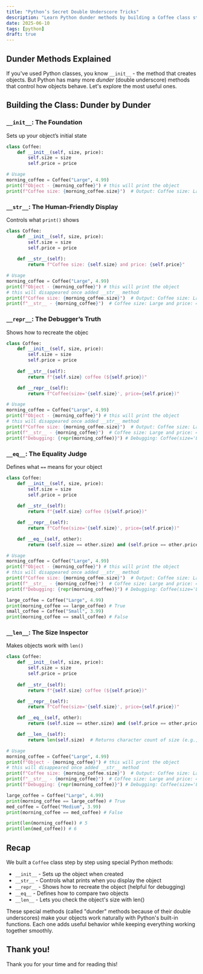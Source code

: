```yaml
---
title: "Python’s Secret Double Underscore Tricks"
description: "Learn Python dunder methods by building a Coffee class step-by-step. Master init, str, repr, eq & len with clear examples. Perfect for beginners!"
date: 2025-06-10
tags: [python]
draft: true
---
```


## **Dunder Methods Explained**

If you've used Python classes, you know `__init__` - the method that creates objects. But Python has many more *dunder* (double underscore) methods that control how objects behave. Let's explore the most useful ones.

## Building the Class: Dunder by Dunder

### **`__init__`: The Foundation**

Sets up your object’s initial state

```python
class Coffee:
    def __init__(self, size, price):
        self.size = size
        self.price = price

# Usage
morning_coffee = Coffee("Large", 4.99)
print(f"Object - {morning_coffee}") # this will print the object
print(f"Coffee size: {morning_coffee.size}")  # Output: Coffee size: Large
```

### **`__str__`: The Human-Friendly Display**

Controls what `print()` shows

```python
class Coffee:
    def __init__(self, size, price):
        self.size = size
        self.price = price
    
    def __str__(self):
        return f"Coffee size: {self.size} and price: {self.price}"

# Usage
morning_coffee = Coffee("Large", 4.99)
print(f"Object - {morning_coffee}") # this will print the object
# this will disappeared once added __str__ method
print(f"Coffee size: {morning_coffee.size}")  # Output: Coffee size: Large
print(f"__str__ - {morning_coffee}")  # Coffee size: Large and price: 4.99
```

### **`__repr__`: The Debugger’s Truth**

Shows how to recreate the objec

```python
class Coffee:
    def __init__(self, size, price):
        self.size = size
        self.price = price
    
    def __str__(self):
        return f"{self.size} coffee (${self.price})"

    def __repr__(self):
        return f"Coffee(size='{self.size}', price={self.price})"

# Usage
morning_coffee = Coffee("Large", 4.99)
print(f"Object - {morning_coffee}") # this will print the object
# this will disappeared once added __str__ method
print(f"Coffee size: {morning_coffee.size}")  # Output: Coffee size: Large
print(f"__str__ - {morning_coffee}")  # Coffee size: Large and price: 4.99
print(f"Debugging: {repr(morning_coffee)}") # Debugging: Coffee(size='Large', price=4.99)
```

### **`__eq__`: The Equality Judge**

Defines what `==` means for your object

```python
class Coffee:
    def __init__(self, size, price):
        self.size = size
        self.price = price
    
    def __str__(self):
        return f"{self.size} coffee (${self.price})"

    def __repr__(self):
        return f"Coffee(size='{self.size}', price={self.price})"

    def __eq__(self, other):
        return (self.size == other.size) and (self.price == other.price)

# Usage
morning_coffee = Coffee("Large", 4.99)
print(f"Object - {morning_coffee}") # this will print the object
# this will disappeared once added __str__ method
print(f"Coffee size: {morning_coffee.size}")  # Output: Coffee size: Large
print(f"__str__ - {morning_coffee}")  # Coffee size: Large and price: 4.99
print(f"Debugging: {repr(morning_coffee)}") # Debugging: Coffee(size='Large', price=4.99)

large_coffee = Coffee("Large", 4.99)
print(morning_coffee == large_coffee) # True
small_coffee = Coffee("Small", 3.99)
print(morning_coffee == small_coffee) # False
```

### **`__len__`: The Size Inspector**

Makes objects work with `len()`

```python
class Coffee:
    def __init__(self, size, price):
        self.size = size
        self.price = price
    
    def __str__(self):
        return f"{self.size} coffee (${self.price})"

    def __repr__(self):
        return f"Coffee(size='{self.size}', price={self.price})"

    def __eq__(self, other):
        return (self.size == other.size) and (self.price == other.price)

    def __len__(self):
        return len(self.size)  # Returns character count of size (e.g., "Large" → 5)

# Usage
morning_coffee = Coffee("Large", 4.99)
print(f"Object - {morning_coffee}") # this will print the object
# this will disappeared once added __str__ method
print(f"Coffee size: {morning_coffee.size}")  # Output: Coffee size: Large
print(f"__str__ - {morning_coffee}")  # Coffee size: Large and price: 4.99
print(f"Debugging: {repr(morning_coffee)}") # Debugging: Coffee(size='Large', price=4.99)

large_coffee = Coffee("Large", 4.99)
print(morning_coffee == large_coffee) # True
med_coffee = Coffee("Medium", 3.99)
print(morning_coffee == med_coffee) # False

print(len(morning_coffee)) # 5
print(len(med_coffee)) # 6
```

## Recap

We built a `Coffee` class step by step using special Python methods:

- `__init__` - Sets up the object when created
- `__str__` - Controls what prints when you display the object
- `__repr__` - Shows how to recreate the object (helpful for debugging)
- `__eq__` - Defines how to compare two objects
- `__len__` - Lets you check the object's size with len()

These special methods (called "dunder" methods because of their double underscores) make your objects work naturally with Python's built-in functions. Each one adds useful behavior while keeping everything working together smoothly.

## Thank you!

Thank you for your time and for reading this!